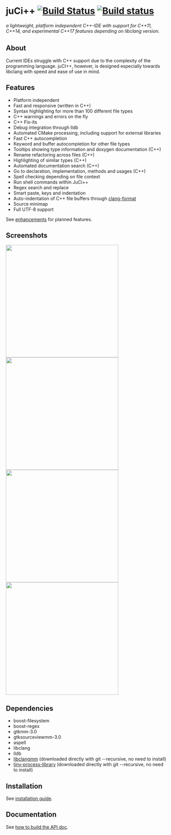 # juCi++ [![Build Status](https://travis-ci.org/cppit/jucipp.svg?branch=master)](https://travis-ci.org/cppit/jucipp) [![Build status](https://ci.appveyor.com/api/projects/status/tj8ants9q8ouuoob/branch/master?svg=true)](https://ci.appveyor.com/project/zalox/jucipp-6hwdu/branch/master)

###### a lightweight, platform independent C++-IDE with support for C++11, C++14, and experimental C++17 features depending on libclang version.
<!--<img src="https://github.com/cppit/jucipp/blob/master/docs/images/screenshot3.png"/>-->
## About
Current IDEs struggle with C++ support due to the complexity of
the programming language. juCI++, however, is designed especially 
towards libclang with speed and ease of use in mind. 

## Features
* Platform independent
* Fast and responsive (written in C++)
* Syntax highlighting for more than 100 different file types
* C++ warnings and errors on the fly
* C++ Fix-its
* Debug integration through lldb
* Automated CMake processing, including support for external libraries
* Fast C++ autocompletion
* Keyword and buffer autocompletion for other file types
* Tooltips showing type information and doxygen documentation (C++)
* Rename refactoring across files (C++)
* Highlighting of similar types (C++)
* Automated documentation search (C++)
* Go to declaration, implementation, methods and usages (C++)
* Spell checking depending on file context
* Run shell commands within JuCi++
* Regex search and replace
* Smart paste, keys and indentation
* Auto-indentation of C++ file buffers through [clang-format](http://clang.llvm.org/docs/ClangFormat.html)
* Source minimap
* Full UTF-8 support

See [enhancements](https://github.com/cppit/jucipp/labels/enhancement) for planned features.

## Screenshots
<img src="https://github.com/cppit/jucipp/blob/master/docs/images/screenshot1b.png" width="350"/>
<img src="https://github.com/cppit/jucipp/blob/master/docs/images/screenshot2b.png" width="350"/><br>
<img src="https://github.com/cppit/jucipp/blob/master/docs/images/screenshot3b.png" width="350"/>
<img src="https://github.com/cppit/jucipp/blob/master/docs/images/screenshot4.png" width="350"/>

## Dependencies
* boost-filesystem
* boost-regex
* gtkmm-3.0
* gtksourceviewmm-3.0
* aspell
* libclang
* lldb
* [libclangmm](http://github.com/cppit/libclangmm/) (downloaded directly with git --recursive, no need to install)
* [tiny-process-library](http://github.com/eidheim/tiny-process-library/) (downloaded directly with git --recursive, no need to install)

## Installation
See [installation guide](docs/install.md).

## Documentation
See [how to build the API doc](docs/api.md).
